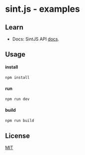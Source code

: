 sint.js - examples
=============

## Learn

- Docs: SintJS API [docs](https://watertian.github.io/sint.js/docs/).

## Usage

#### install

```sh
npm install
```

#### run

```sh
npm run dev
```

#### build

```sh
npm run build
```

## License

[MIT](https://opensource.org/licenses/mit-license)



